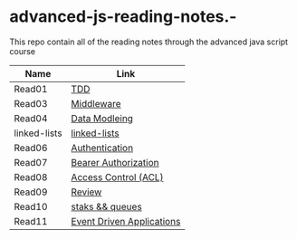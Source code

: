 # advanced-js-reading-notes.-

This repo contain all of the reading notes through the advanced java script course

| Name         | Link                                   |
| ------------ | -------------------------------------- |
| Read01       | [TDD](01-prep-and-tdd.md)              |
| Read03       | [Middleware](read03.md)                |
| Read04       | [Data Modleing](Read04.md)             |
| linked-lists | [linked-lists](linked-lists.md)        |
| Read06       | [Authentication](read06.md)            |
| Read07       | [Bearer Authorization](read07.md)      |
| Read08       | [Access Control (ACL)](read08.md)      |
| Read09       | [Review](read09.md)                    |
| Read10       | [staks && queues](read10.md)           |
| Read11       | [Event Driven Applications](read11.md) |
